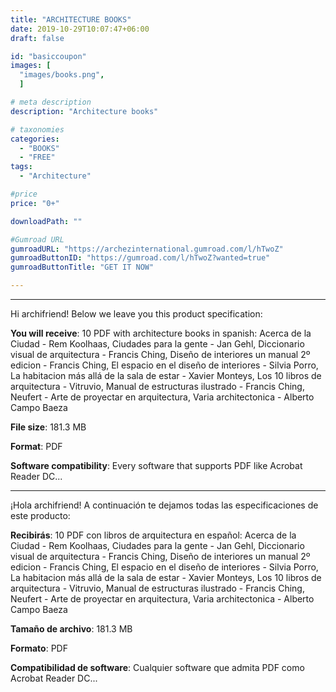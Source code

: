```yaml
---
title: "ARCHITECTURE BOOKS"
date: 2019-10-29T10:07:47+06:00
draft: false

id: "basiccoupon"
images: [
  "images/books.png",
  ]

# meta description
description: "Architecture books"

# taxonomies
categories:
  - "BOOKS"
  - "FREE"
tags:
  - "Architecture"

#price
price: "0+"

downloadPath: ""

#Gumroad URL
gumroadURL: "https://archezinternational.gumroad.com/l/hTwoZ"
gumroadButtonID: "https://gumroad.com/l/hTwoZ?wanted=true"
gumroadButtonTitle: "GET IT NOW"

---
```


___

Hi archifriend! Below we leave you this product specification:

**You will receive**: 10 PDF with architecture books in spanish: Acerca de la Ciudad - Rem Koolhaas, Ciudades para la gente - Jan Gehl, Diccionario visual de arquitectura - Francis Ching, Diseño de interiores un manual 2º edicion - Francis Ching, El espacio en el diseño de interiores - Silvia Porro, La habitacion más allá de la sala de estar - Xavier Monteys, Los 10 libros de arquitectura - Vitruvio, Manual de estructuras ilustrado - Francis Ching, Neufert - Arte de proyectar en arquitectura, Varia architectonica - Alberto Campo Baeza

**File size**: 181.3 MB

**Format**: PDF

**Software compatibility**: Every software that supports PDF like Acrobat Reader DC...

_____

¡Hola archifriend! A continuación te dejamos todas las especificaciones de este producto:

**Recibirás**: 10 PDF con libros de arquitectura en español: Acerca de la Ciudad - Rem Koolhaas, Ciudades para la gente - Jan Gehl, Diccionario visual de arquitectura - Francis Ching, Diseño de interiores un manual 2º edicion - Francis Ching, El espacio en el diseño de interiores - Silvia Porro, La habitacion más allá de la sala de estar - Xavier Monteys, Los 10 libros de arquitectura - Vitruvio, Manual de estructuras ilustrado - Francis Ching, Neufert - Arte de proyectar en arquitectura, Varia architectonica - Alberto Campo Baeza

**Tamaño de archivo**: 181.3 MB

**Formato**: PDF

**Compatibilidad de software**: Cualquier software que admita PDF como Acrobat Reader DC...